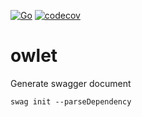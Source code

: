 [![Go](https://github.com/fundwit/owlet/actions/workflows/go.yml/badge.svg)](https://github.com/fundwit/owlet/actions/workflows/go.yml)
[![codecov](https://codecov.io/gh/fundwit/owlet/branch/master/graph/badge.svg?token=Gq5xASJSjj)](https://codecov.io/gh/fundwit/owlet)

# owlet


Generate swagger document
```shell
swag init --parseDependency
```